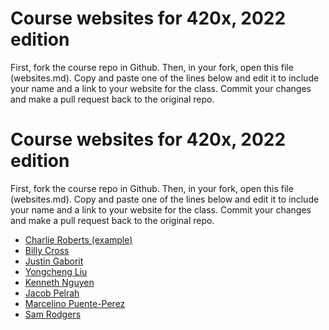 # Course websites for 420x, 2022 edition
First, fork the course repo in Github. Then, in your fork, open this file (websites.md). Copy and paste one of the lines below and edit it to include your name and a link to your website for the class. Commit your changes and make a pull request back to the original repo.

# Course websites for 420x, 2022 edition
First, fork the course repo in Github. Then, in your fork, open this file (websites.md). Copy and paste one of the lines below and edit it to include your name and a link to your website for the class. Commit your changes and make a pull request back to the original repo.

- [Charlie Roberts (example)](https://charlie-roberts.com)
- [Billy Cross](https://github.com/billymcross/billy-cross-graphical-systems)
- [Justin Gaborit](https://justin-gaborit.github.io/Justins-Graphics-Assignments/)
- [Yongcheng Liu](https://github.com/wDANDANw/CS-420X-)
- [Kenneth Nguyen](https://github.com/knguyen3159/CS420X)
- [Jacob Pelrah](https://github.com/JakePelrah/IMGD-CS-420x-Projects)
- [Marcelino Puente-Perez](https://github.com/marzpuente/mjpuenteperez420X/blob/main/README.md)
- [Sam Rodgers](https://github.com/samuelrodgers/CS420X_Sam_Rodgers)

